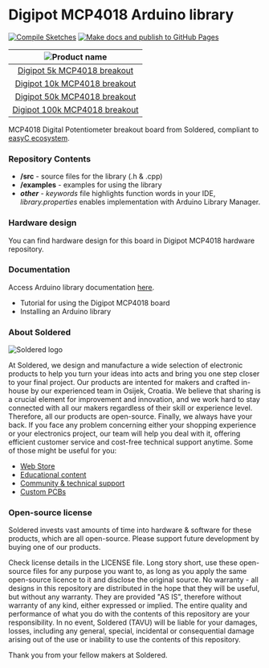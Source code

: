 # Digipot MCP4018 Arduino library

[![Compile Sketches](http://github-actions.40ants.com/e-radionicacom/Soldered-Digipot-MCP4018-Arduino-Library/matrix.svg?branch=dev&only=Compile%20Sketches)](https://github.com/e-radionicacom/Soldered-Digipot-MCP4018-Arduino-Library/actions/workflows/compile_test.yml)
[![Make docs and publish to GitHub Pages](https://github.com/e-radionicacom/Soldered-Digipot-MCP4018-Arduino-Library/actions/workflows/make_docs.yml/badge.svg?branch=dev)](https://github.com/e-radionicacom/Soldered-Digipot-MCP4018-Arduino-Library/actions/workflows/make_docs.yml)

| ![Product name](https://upload.wikimedia.org/wikipedia/commons/8/8f/Example_image.svg) |
| :---------------------------------------------------------------------------------------------: |
| [Digipot 5k MCP4018 breakout](https://www.solde.red/333046)                                                            |
| [Digipot 10k MCP4018 breakout](https://www.solde.red/333091)                                                           |
| [Digipot 50k MCP4018 breakout](https://www.solde.red/333092)                                                           |
| [Digipot 100k MCP4018 breakout](https://www.solde.red/333093)                                                           |

MCP4018 Digital Potentiometer breakout board from Soldered, compliant to [easyC ecosystem](https://www.soldered.com/easyC). 

### Repository Contents
- **/src** - source files for the library (.h & .cpp)
- **/examples** - examples for using the library
- ***other*** - *keywords* file highlights function words in your IDE, *library.properties* enables implementation with Arduino Library Manager.

### Hardware design
You can find hardware design for this board in Digipot MCP4018 hardware repository.

### Documentation

Access Arduino library documentation [here](https://e-radionicacom.github.io/Soldered-Digipot-MCP4018-Arduino-Library/).

- Tutorial for using the Digipot MCP4018 board
- Installing an Arduino library

### About Soldered
![Soldered logo](https://raw.githubusercontent.com/e-radionicacom/Soldered-Digipot-MCP4018-Arduino-Library/dev/extras/Logo%20horizontal-2.svg)

At Soldered, we design and manufacture a wide selection of electronic products to help you turn your ideas into acts and bring you one step closer to your final project. Our products are intented for makers and crafted in-house by our experienced team in Osijek, Croatia. We believe that sharing is a crucial element for improvement and innovation, and we work hard to stay connected with all our makers regardless of their skill or experience level. Therefore, all our products are open-source. Finally, we always have your back. If you face any problem concerning either your shopping experience or your electronics project, our team will help you deal with it, offering efficient customer service and cost-free technical support anytime. Some of those might be useful for you:

- [Web Store](https://www.soldered.com)
- [Educational content](https://learn.soldered.com)
- [Community & technical support](https://community.soldered.com)
- [Custom PCBs](https://pcb.soldered.com)


### Open-source license
Soldered invests vast amounts of time into hardware & software for these products, which are all open-source. Please support future development by buying one of our products. 

Check license details in the LICENSE file. Long story short, use these open-source files for any purpose you want to, as long as you apply the same open-source licence to it and disclose the original source. No warranty - all designs in this repository are distributed in the hope that they will be useful, but without any warranty. They are provided "AS IS", therefore without warranty of any kind, either expressed or implied. The entire quality and performance of what you do with the contents of this repository are your responsibility. In no event, Soldered (TAVU) will be liable for your damages, losses, including any general, special, incidental or consequential damage arising out of the use or inability to use the contents of this repository. 

Thank you from your fellow makers at Soldered.

